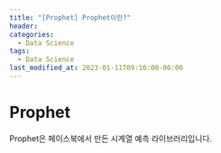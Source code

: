 ```yaml
---
title: "[Prophet] Prophet이란?"
header:
categories:
  - Data Science
tags:
  - Data Science
last_modified_at: 2023-01-11T09:16:00-00:00
---
```


# Prophet
Prophet은 페이스북에서 만든 시계열 예측 라이브러리입니다. 